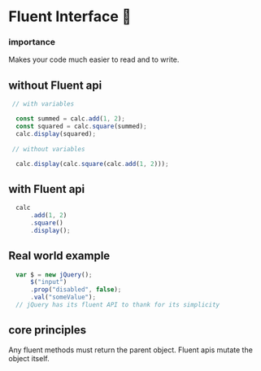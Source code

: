 # Fluent Interface 📕

### importance

Makes your code much easier to read and to write. 

## without Fluent api

```js
 // with variables                        

  const summed = calc.add(1, 2); 
  const squared = calc.square(summed);
  calc.display(squared);
      
 // without variables 

  calc.display(calc.square(calc.add(1, 2)));
```

## with Fluent api

```js           
  calc
      .add(1, 2)
      .square()
      .display();
```

## Real world example

```js
  var $ = new jQuery();
      $("input")
      .prop("disabled", false);
      .val("someValue");
  // jQuery has its fluent API to thank for its simplicity
```

## core principles
  Any fluent methods must return the parent object.
  Fluent apis mutate the object itself.

                    






                        



                       